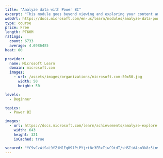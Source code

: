 ```yaml
---
title: "Analyze data with Power BI"
excerpt: "This module goes beyond viewing and exploring your content and explains how to interact with it by working with reports and dashboards to uncover and share new business insights."
webUrl: https://docs.microsoft.com/en-us/learn/modules/analyze-data-power-bi/
type: course
price: Free
length: PT60M
ratings:
  count: 6733
  average: 4.6986485
heat: 60

provider:
  name: Microsoft Learn
  domain: microsoft.com
  images:
    - url: /assets/images/organizations/microsoft.com-50x50.jpg
      width: 50
      height: 50

levels:
  - Beginner

topics:
  - Power BI

images:
  - url: https://docs.microsoft.com/learn/achievements/analyze-explore-data-power-bi-social.png
    width: 643
    height: 321
    isCached: true

secured: "YC9vCzWiSaL9YZiM1EqH9lPiPYjrt8c3ERxTiwC9tdT/sHSIidAso3k8z5Lnv9ilIgLqzFKydYCZioX6wPjzcoiRwPSx8pnu9hy8xvZObRoD5MHx7G93zK3tv4dKqBMOVpxoFdMfwPX7m2CYYrK1sakKSeFRViuJvqDoz2F9PmiaCV8dtcaNxH8YnAKLNYgW1+rXSm1PLF/xEnxy43sj5qmBIl6fxchyvBOt7xCY4iy2gvnB+QtAcOi6HUj13N9PXROy4T72z2GK2C1IUlLFzKMegDVUzi9AO15Qqv1Cr9BnUz7YMYEd6H41KB/JKVFA5sMwRgrjUIr+1qAGdwwqNsAtSazcPTZSOT/dG1DdGoldfo272zreEWE7ok35jeRlGC817E3YbaxCBmKWhrSBEUxKtlHAoa+ms7eAoe9CKSo=;qIN78vCNdNK2DhfSKFMcuw=="
---
```


